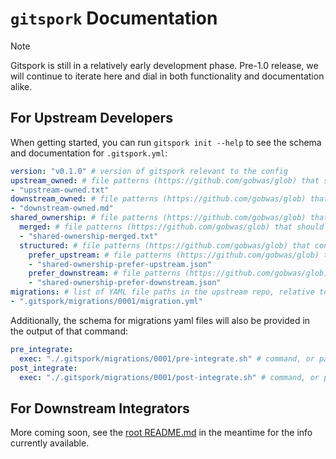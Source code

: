 # `gitspork` Documentation

> [!NOTE]
> Gitspork is still in a relatively early development phase. Pre-1.0 release, we will continue to iterate here and dial in both functionality and documentation alike.

## For Upstream Developers

When getting started, you can run `gitspork init --help` to see the schema and documentation for `.gitspork.yml`:

```yaml
version: "v0.1.0" # version of gitspork relevant to the config
upstream_owned: # file patterns (https://github.com/gobwas/glob) that should be treated as fully-owned by the upstream gitspork repo
- "upstream-owned.txt"
downstream_owned: # file patterns (https://github.com/gobwas/glob) that should be treated as fully-owned by the downstream repo once it's been initially integrated
- "downstream-owned.md"
shared_ownership: # file patterns (https://github.com/gobwas/glob) that will be owned by both the upstream and downstream repos in some managed way
  merged: # file patterns (https://github.com/gobwas/glob) that should be treated as owned by both the upstream and downstream repos, with the ability for the upstream to own blocks w/in these types of files
  - "shared-ownership-merged.txt"
  structured: # file patterns (https://github.com/gobwas/glob) that contain structured data to maintain on both the upstream and downstream side, e.g. json/yaml configuration files
    prefer_upstream: # file patterns (https://github.com/gobwas/glob) that contain common structure data to merge, prefering the values set in the upstream repo
    - "shared-ownership-prefer-upstream.json"
    prefer_downstream: # file patterns (https://github.com/gobwas/glob) that contain common structure data to merge, prefering the values set in the downstream repo
    - "shared-ownership-prefer-downstream.json"
migrations: # list of YAML file paths in the upstream repo, relative to the upstream repo root or subpath if specified, containing downstream repo migration instructions
- ".gitspork/migrations/0001/migration.yml"
```

Additionally, the schema for migrations yaml files will also be provided in the output of that command:

```yaml
pre_integrate:
  exec: "./.gitspork/migrations/0001/pre-integrate.sh" # command, or path to a script relative to the upstream repo root or subpath if specified, to execute in the downstream repo as a migration-related operation
post_integrate:
  exec: "./.gitspork/migrations/0001/post-integrate.sh" # command, or path to a script relative to the upstream repo root or subpath if specified, to execute in the downstream repo as a migration-related operation
```

## For Downstream Integrators

More coming soon, see the [root README.md](../README.md) in the meantime for the info currently available.